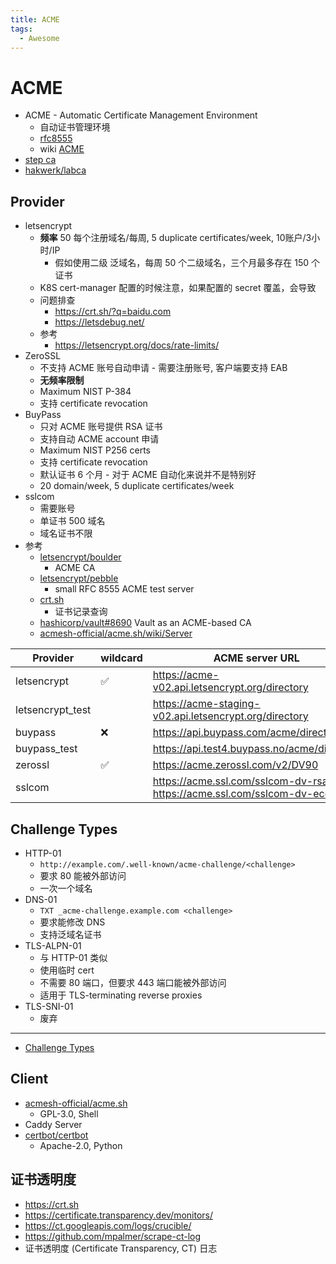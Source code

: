 ```yaml
---
title: ACME
tags:
  - Awesome
---
```


# ACME

- ACME - Automatic Certificate Management Environment
  - 自动证书管理环境
  - [rfc8555](https://datatracker.ietf.org/doc/html/rfc8555)
  - wiki [ACME](https://en.wikipedia.org/wiki/Automatic_Certificate_Management_Environment)
- [step ca](./cert/smallstep.md)
- [hakwerk/labca](https://github.com/hakwerk/labca)

## Provider

- letsencrypt
  - **频率** 50 每个注册域名/每周, 5 duplicate certificates/week, 10账户/3小时/IP
    - 假如使用二级 泛域名，每周 50 个二级域名，三个月最多存在 150 个证书
  - K8S cert-manager 配置的时候注意，如果配置的 secret 覆盖，会导致
  - 问题排查
    - https://crt.sh/?q=baidu.com
    - https://letsdebug.net/
  - 参考
    - https://letsencrypt.org/docs/rate-limits/
- ZeroSSL
  - 不支持 ACME 账号自动申请 - 需要注册账号, 客户端要支持 EAB
  - **无频率限制**
  - Maximum NIST P-384
  - 支持 certificate revocation
- BuyPass
  - 只对 ACME 账号提供 RSA 证书
  - 支持自动 ACME account 申请
  - Maximum NIST P256 certs
  - 支持 certificate revocation
  - 默认证书 6 个月 - 对于 ACME 自动化来说并不是特别好
  - 20 domain/week, 5 duplicate certificates/week
- sslcom
  - 需要账号
  - 单证书 500 域名
  - 域名证书不限
- 参考
  - [letsencrypt/boulder](https://github.com/letsencrypt/boulder)
    - ACME CA
  - [letsencrypt/pebble](https://github.com/letsencrypt/pebble)
    - small RFC 8555 ACME test server
  - [crt.sh](https://crt.sh/)
    - 证书记录查询
  - [hashicorp/vault#8690](https://github.com/hashicorp/vault/issues/8690)
    Vault as an ACME-based CA
  - [acmesh-official/acme.sh/wiki/Server](https://github.com/acmesh-official/acme.sh/wiki/Server)

| Provider         | wildcard | ACME server URL                                                        | Doc                                       |
| ---------------- | -------- | ---------------------------------------------------------------------- | ----------------------------------------- |
| letsencrypt      | ✅       | https://acme-v02.api.letsencrypt.org/directory                         | https://letsencrypt.org/docs/rate-limits/ |
| letsencrypt_test |          | https://acme-staging-v02.api.letsencrypt.org/directory                 |
| buypass          | ❌       | https://api.buypass.com/acme/directory                                 |
| buypass_test     |          | https://api.test4.buypass.no/acme/directory                            |
| zerossl          | ✅       | https://acme.zerossl.com/v2/DV90                                       | https://zerossl.com/documentation/acme/   |
| sslcom           |          | https://acme.ssl.com/sslcom-dv-rsa, https://acme.ssl.com/sslcom-dv-ecc |

## Challenge Types

- HTTP-01
  - `http://example.com/.well-known/acme-challenge/<challenge>`
  - 要求 80 能被外部访问
  - 一次一个域名
- DNS-01
  - `TXT _acme-challenge.example.com <challenge>`
  - 要求能修改 DNS
  - 支持泛域名证书
- TLS-ALPN-01
  - 与 HTTP-01 类似
  - 使用临时 cert
  - 不需要 80 端口，但要求 443 端口能被外部访问
  - 适用于 TLS-terminating reverse proxies
- TLS-SNI-01
  - 废弃

---

- [Challenge Types](https://letsencrypt.org/docs/challenge-types/)

## Client

- [acmesh-official/acme.sh](https://github.com/acmesh-official/acme.sh)
  - GPL-3.0, Shell
- Caddy Server
- [certbot/certbot](https://github.com/certbot/certbot)
  - Apache-2.0, Python

## 证书透明度

- https://crt.sh
- https://certificate.transparency.dev/monitors/
- https://ct.googleapis.com/logs/crucible/
- https://github.com/mpalmer/scrape-ct-log
- 证书透明度 (Certificate Transparency, CT) 日志
